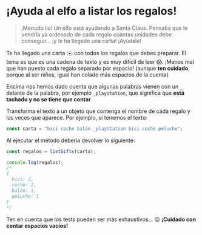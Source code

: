 # ¡Ayuda al elfo a listar los regalos!

> ¡Menudo lío! Un elfo está ayudando a Santa Claus. Pensaba que le vendría ya ordenado de cada regalo cuantas unidades debe conseguir... ¡y le ha llegado una carta! ¡Ayúdale!

Te ha llegado una carta ✉️ con todos los regalos que debes preparar. El tema es que es una cadena de texto y es muy difícil de leer 😱. ¡Menos mal que han puesto cada regalo separado por espacio! (aunque **ten cuidado**, porque al ser niños, igual han colado más espacios de la cuenta)

Encima nos hemos dado cuenta que algunas palabras vienen con un `_` delante de la palabra, por ejemplo `_playstation`, que significa que **está tachado y no se tiene que contar**.

Transforma el texto a un objeto que contenga el nombre de cada regalo y las veces que aparece. Por ejemplo, si tenemos el texto:

```javascript
const carta = "bici coche balón _playstation bici coche peluche";
```

Al ejecutar el método debería devolver lo siguiente:

```javascript
const regalos = listGifts(carta);

console.log(regalos);
/*
{
  bici: 2,
  coche: 2,
  balón: 1,
  peluche: 1
}
*/
```

Ten en cuenta que los tests pueden ser más exhaustivos... 😝 **¡Cuidado con contar espacios vacíos!**
